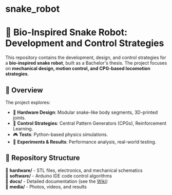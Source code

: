 # snake_robot
# 🐍 Bio-Inspired Snake Robot: Development and Control Strategies

This repository contains the development, design, and control strategies for a **bio-inspired snake robot**, built as a Bachelor's thesis. The project focuses on **mechanical design, motion control, and CPG-based locomotion strategies**.

## 📖 Overview
The project explores:
- 🦴 **Hardware Design**: Modular snake-like body segments, 3D-printed joints.
- 🧠 **Control Strategies**: Central Pattern Generators (CPGs), Reinforcement Learning.
- 🎮 **Tests**: Python-based physics simulations.
- 🔬 **Experiments & Results**: Performance analysis, real-world testing.

## 📂 Repository Structure
📂 **hardware/** - STL files, electronics, and mechanical schematics  
📂 **software/** - Arduino IDE code control algorithms  
📂 **docs/** - Detailed documentation (see the [Wiki](https://github.com/AmrEslim/snake_robot/wiki))  
📂 **media/** - Photos, videos, and results  
